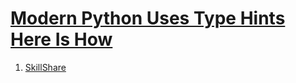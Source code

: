 # [Modern Python Uses Type Hints Here Is How](https://www.youtube.com/watch?v=0Qu_vJp0OAQ&list=PLRzwgpycm-FhiYH16_DrrHFO0DHqMLpv4&index=2)

1. [SkillShare](https://www.skillshare.com)